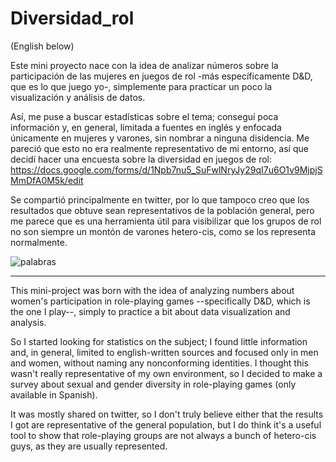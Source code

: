 # Diversidad_rol

(English below)

Este mini proyecto nace con la idea de analizar números sobre la participación de las mujeres en juegos de rol -más específicamente D&D, que es lo que juego yo-, simplemente para practicar un poco la visualización y análisis de datos.

Así, me puse a buscar estadísticas sobre el tema; conseguí poca información y, en general, limitada a fuentes en inglés y enfocada únicamente en mujeres y varones, sin nombrar a ninguna disidencia. 
Me pareció que esto no era realmente representativo de mi entorno, así que decidí hacer una encuesta sobre la diversidad en juegos de rol:
https://docs.google.com/forms/d/1Npb7nu5_SuFwlNryJy29qI7u6O1v9MjpjSMmDfA0M5k/edit

Se compartió principalmente en twitter, por lo que tampoco creo que los resultados que obtuve sean representativos de la población general, pero me parece que es una herramienta útil para visibilizar que los grupos de rol no son siempre un montón de varones hetero-cis, como se los representa normalmente.

![palabras](https://user-images.githubusercontent.com/66881995/123962525-f0481400-d987-11eb-9fbd-198b4f1ccdd8.png)

-------------

This mini-project was born with the idea of analyzing numbers about women's participation in role-playing games --specifically D&D, which is the one I play--, simply to practice a bit about data visualization and analysis.

So I started looking for statistics on the subject; I found little information and, in general, limited to english-written sources and focused only in men and women, without naming any nonconforming identities.
I thought this wasn't really representative of my own environment, so I decided to make a survey about sexual and gender diversity in role-playing games (only available in Spanish).

It was mostly shared on twitter, so I don't truly believe either that the results I got are representative of the general population, but I do think it's a useful tool to show that role-playing groups are not always a bunch of hetero-cis guys, as they are usually represented.

